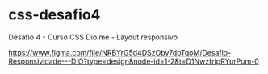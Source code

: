 # css-desafio4
Desafio 4 - Curso CSS Dio.me - Layout responsivo

https://www.figma.com/file/NRBYrG5d4DSzObv7dpTqoM/Desafio-Responsividade---DIO?type=design&node-id=1-2&t=D1NwzfripRYurPum-0
